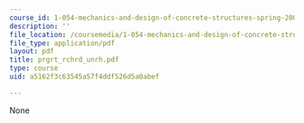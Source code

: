 ```yaml
---
course_id: 1-054-mechanics-and-design-of-concrete-structures-spring-2004
description: ''
file_location: /coursemedia/1-054-mechanics-and-design-of-concrete-structures-spring-2004/a5162f3c63545a57f4ddf526d5a0abef_prgrt_rchrd_unrh.pdf
file_type: application/pdf
layout: pdf
title: prgrt_rchrd_unrh.pdf
type: course
uid: a5162f3c63545a57f4ddf526d5a0abef

---
```

None